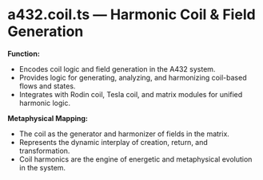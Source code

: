 # a432.coil.ts — Harmonic Coil & Field Generation

**Function:**
- Encodes coil logic and field generation in the A432 system.
- Provides logic for generating, analyzing, and harmonizing coil-based flows and states.
- Integrates with Rodin coil, Tesla coil, and matrix modules for unified harmonic logic.

**Metaphysical Mapping:**
- The coil as the generator and harmonizer of fields in the matrix.
- Represents the dynamic interplay of creation, return, and transformation.
- Coil harmonics are the engine of energetic and metaphysical evolution in the system. 